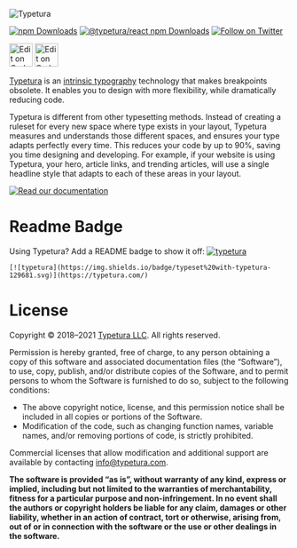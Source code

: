 ![Typetura](https://user-images.githubusercontent.com/377189/82712948-350a6300-9c3e-11ea-987b-6746108634b2.png) 
    
<p>
<a href="https://www.npmjs.com/package/typeturajs"><img alt="npm Downloads" src="https://img.shields.io/npm/dm/typeturajs.svg?maxAge=43200&label=npm%20core%20downloads"></a>
<a href="https://www.npmjs.com/package/@typetura/react"><img alt="@typetura/react npm Downloads" src="https://img.shields.io/npm/dm/@typetura/react.svg?maxAge=43200&label=npm%20react%20downloads"></a>
<a href="https://twitter.com/intent/follow?screen_name=typetura"><img alt="Follow on Twitter" src="https://img.shields.io/twitter/follow/typetura.svg?style=social&label=Follow"></a>
</p>

<a href="https://codepen.io/scottkellum/pen/GRpRzvZ"><img alt="Edit on CodePen" src="https://user-images.githubusercontent.com/377189/82715332-79e6c780-9c47-11ea-8fc1-01ca16994f90.png" height="42" /><a> <a href="https://codesandbox.io/s/typeturareact-example-r3t6u?fontsize=14&hidenavigation=1&theme=dark"><img alt="Edit on CodeSandbox" src="https://codesandbox.io/static/img/play-codesandbox.svg" height="42" /></a>

[Typetura](https://typetura.com/) is an [intrinsic typography](https://css-tricks.com/intrinsic-typography-is-the-future-of-styling-text-on-the-web/) technology that makes breakpoints obsolete. It enables you to design with more flexibility, while dramatically reducing code.

Typetura is different from other typesetting methods. Instead of creating a ruleset for every new space where type exists in your layout, Typetura measures and understands those different spaces, and ensures your type adapts perfectly every time. This reduces your code by up to 90%, saving you time designing and developing. For example, if your website is using Typetura, your hero, article links, and trending articles, will use a single headline style that adapts to each of these areas in your layout.

[![Read our documentation](https://user-images.githubusercontent.com/377189/82715915-fa0e2c80-9c49-11ea-9d47-1e10860fd291.png)](https://docs.typetura.com)

# Readme Badge

Using Typetura? Add a README badge to show it off: [![typetura](https://img.shields.io/badge/typeset%20with-typetura-129681.svg)](https://typetura.com/)

```
[![typetura](https://img.shields.io/badge/typeset%20with-typetura-129681.svg)](https://typetura.com/)
```

# License

Copyright © 2018–2021 [Typetura LLC](https://typetura.com/). All rights reserved.

Permission is hereby granted, free of charge, to any person obtaining a copy of this software and associated documentation files (the “Software”), to use, copy, publish, and/or distribute copies of the Software, and to permit persons to whom the Software is furnished to do so, subject to the following conditions:
    
- The above copyright notice, license, and this permission notice shall be included in all copies or portions of the Software.
- Modification of the code, such as changing function names, variable names, and/or removing portions of code, is strictly prohibited.

Commercial licenses that allow modification and additional support are available by contacting info@typetura.com.

**The software is provided “as is”, without warranty of any kind, express or implied, including but not limited to the warranties of merchantability, fitness for a particular purpose and non-infringement. In no event shall the authors or copyright holders be liable for any claim, damages or other liability, whether in an action of contract, tort or otherwise, arising from, out of or in connection with the software or the use or other dealings in the software.**
